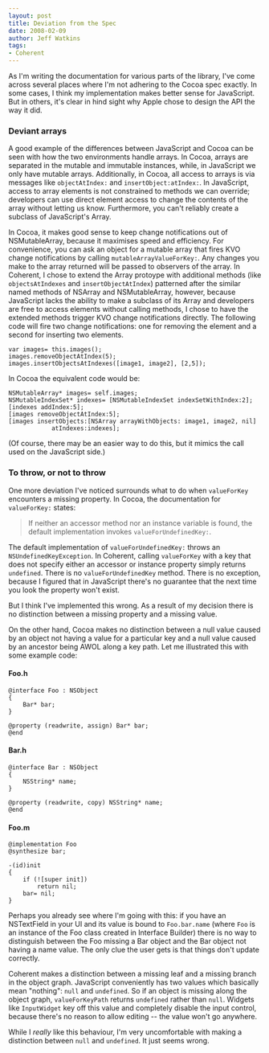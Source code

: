 ```yaml
---
layout: post
title: Deviation from the Spec
date: 2008-02-09
author: Jeff Watkins
tags:
- Coherent
---
```


As I'm writing the documentation for various parts of the library, I've come across several places where I'm not adhering to the Cocoa spec exactly. In some cases, I think my implementation makes better sense for JavaScript. But in others, it's clear in hind sight why Apple chose to design the API the way it did.
<!--more-->

### Deviant arrays ###

A good example of the differences between JavaScript and Cocoa can be seen with how the two environments handle arrays. In Cocoa, arrays are separated in the mutable and immutable instances, while, in JavaScript we only have mutable arrays. Additionally, in Cocoa, all access to arrays is via messages like `objectAtIndex:` and `insertObject:atIndex:`. In JavaScript, access to array elements is not constrained to methods we can override; developers can use direct element access to change the contents of the array without letting us know. Furthermore, you can't reliably create a subclass of JavaScript's Array.

In Cocoa, it makes good sense to keep change notifications out of NSMutableArray, because it maximises speed and efficiency. For convenience, you can ask an object for a mutable array that fires KVO change notifications by calling `mutableArrayValueForKey:`. Any changes you make to the array returned will be passed to observers of the array. In Coherent, I chose to extend the Array protoype with additional methods (like `objectsAtIndexes` and `insertObjectAtIndex`) patterned after the similar named methods of NSArray and NSMutableArray, however, because JavaScript lacks the ability to make a subclass of its Array and developers are free to access elements without calling methods, I chose to have the extended methods trigger KVO change notifications directly. The following code will fire two change notifications: one for removing the element and a second for inserting two elements.

	var images= this.images();
	images.removeObjectAtIndex(5);
	images.insertObjectsAtIndexes([image1, image2], [2,5]);

In Cocoa the equivalent code would be:

    NSMutableArray* images= self.images;
    NSMutableIndexSet* indexes= [NSMutableIndexSet indexSetWithIndex:2];
    [indexes addIndex:5];
    [images removeObjectAtIndex:5];
    [images insertObjects:[NSArray arrayWithObjects: image1, image2, nil]
                atIndexes:indexes];

(Of course, there may be an easier way to do this, but it mimics the call used on the JavaScript side.)

### To throw, or not to throw ###

One more deviation I've noticed surrounds what to do when `valueForKey` encounters a missing property. In Cocoa, the documentation for `valueForKey:` states:

> If neither an accessor method nor an instance variable is found, the default implementation invokes `valueForUndefinedKey:`.

The default implementation of `valueForUndefinedKey:` throws an `NSUndefinedKeyException`. In Coherent, calling `valueForKey` with a key that does not specify either an accessor or instance property simply returns `undefined`. There is no `valueForUndefinedKey` method. There is no exception, because I figured that in JavaScript there's no guarantee that the next time you look the property won't exist.

But I think I've implemented this wrong. As a result of my decision there is no distinction between a missing property and a missing value.

On the other hand, Cocoa makes no distinction between a null value caused by an object not having a value for a particular key and a null value caused by an ancestor being AWOL along a key path. Let me illustrated this with some example code:

#### Foo.h ####

	@interface Foo : NSObject
	{
		Bar* bar;
	}

	@property (readwrite, assign) Bar* bar;
	@end

#### Bar.h ####

	@interface Bar : NSObject
	{
		NSString* name;
	}

	@property (readwrite, copy) NSString* name;
	@end

#### Foo.m ####

	@implementation Foo
	@synthesize bar;

	-(id)init
	{
		if (![super init])
			return nil;
		bar= nil;
	}

Perhaps you already see where I'm going with this: if you have an NSTextField in your UI and its value is bound to `Foo.bar.name` (where `Foo` is an instance of the Foo class created in Interface Builder) there is no way to distinguish between the Foo missing a Bar object and the Bar object not having a name value. The only clue the user gets is that things don't update correctly.

Coherent makes a distinction between a missing leaf and a missing branch in the object graph. JavaScript conveniently has two values which basically mean "nothing": `null` and `undefined`. So if an object is missing along the object graph, `valueForKeyPath` returns `undefined` rather than `null`. Widgets like `InputWidget` key off this value and completely disable the input control, because there's no reason to allow editing -- the value won't go anywhere.

While I _really_ like this behaviour, I'm very uncomfortable with making a distinction between `null` and `undefined`. It just seems wrong.